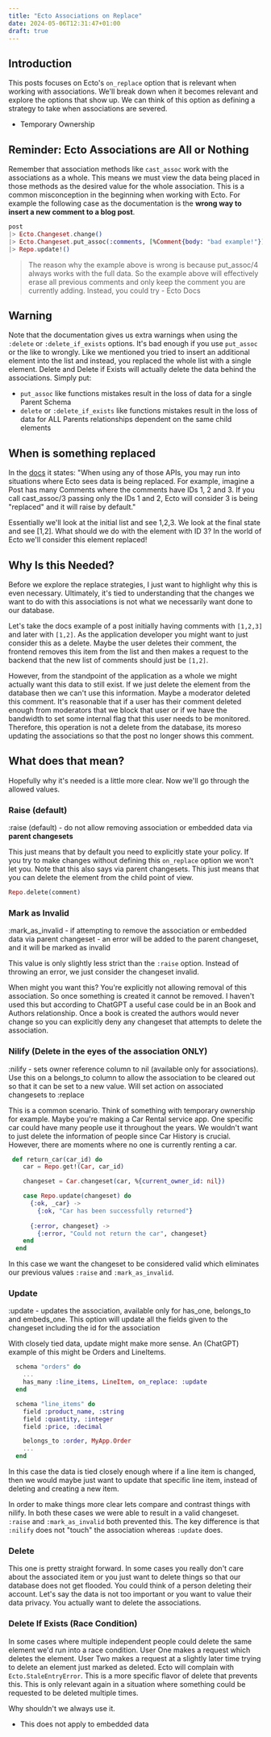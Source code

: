 ```yaml
---
title: "Ecto Associations on Replace"
date: 2024-05-06T12:31:47+01:00
draft: true
---
```


## Introduction

This posts focuses on Ecto's `on_replace` option that is relevant when working with associations. We'll break down when it becomes relevant and explore the options that show up. We can think of this option as defining a strategy to take when associations are severed.

- Temporary Ownership


## Reminder: Ecto Associations are All or Nothing
Remember that association methods like `cast_assoc` work with the associations as a whole. This means we must view the data being placed in those methods as the desired value for the whole association. This is a common misconception in the beginning when working with Ecto. For example the following case as the documentation is the **wrong way to insert a new comment to a blog post**.

```elixir
post
|> Ecto.Changeset.change()
|> Ecto.Changeset.put_assoc(:comments, [%Comment{body: "bad example!"}])
|> Repo.update!()
```

> The reason why the example above is wrong is because put_assoc/4 always works with the full data. So the example above will effectively erase all previous comments and only keep the comment you are currently adding. Instead, you could try - Ecto Docs

## Warning

Note that the documentation gives us extra warnings when using the `:delete` or `:delete_if_exists` options. It's bad enough if you use `put_assoc` or the like to wrongly. Like we mentioned you tried to insert an additional element into the list and instead, you replaced the whole list with a single element. Delete and Delete if Exists will actually delete the data behind the associations. Simply put: 
- `put_assoc` like functions mistakes result in the loss of data for a single Parent Schema
- `delete` or `:delete_if_exists` like functions mistakes result in the loss of data for ALL Parents relationships dependent on the same child elements


## When is something replaced
In the [docs](https://hexdocs.pm/ecto/Ecto.Changeset.html#module-the-on_replace-option) it states: "When using any of those APIs, you may run into situations where Ecto sees data is being replaced. For example, imagine a Post has many Comments where the comments have IDs 1, 2 and 3. If you call cast_assoc/3 passing only the IDs 1 and 2, Ecto will consider 3 is being "replaced" and it will raise by default."

Essentially we'll look at the initial list and see 1,2,3. We look at the final state and see [1,2]. What should we do with the element with ID 3? In the world of Ecto we'll consider this element replaced!

## Why Is this Needed?

Before we explore the replace strategies, I just want to highlight why this is even necessary. Ultimately, it's tied to understanding that the changes we want to do with this associations is not what we necessarily want done to our database.

Let's take the docs example of a post initially having comments with `[1,2,3]` and later with `[1,2]`. As the application developer you might want to just consider this as a delete. Maybe the user deletes their comment, the frontend removes this item from the list and then makes a request to the backend that the new list of comments should just be `[1,2]`. 

However, from the standpoint of the application as a whole we might actually want this data to still exist. If we just delete the element from the database then we can't use this information. Maybe a moderator deleted this comment. It's reasonable that if a user has their comment deleted enough from moderators that we block that user or if we have the bandwidth to set some internal flag that this user needs to be monitored. Therefore, this operation is not a delete from the database, its moreso updating the associations so that the post no longer shows this comment.

## What does that mean?

Hopefully why it's needed is a little more clear. Now we'll go through the allowed values.

### Raise (default)

:raise (default) - do not allow removing association or embedded data via **parent changesets**

This just means that by default you need to explicitly state your policy. If you try to make changes without defining this `on_replace` option we won't let you. Note that this also says via parent changesets. This just means that you can delete the element from the child point of view. 

```elixir
Repo.delete(comment)
```

### Mark as Invalid

:mark_as_invalid - if attempting to remove the association or embedded data via parent changeset - an error will be added to the parent changeset, and it will be marked as invalid

This value is only slightly less strict than the `:raise` option. Instead of throwing an error, we just consider the changeset invalid.

When might you want this? You're explicitly not allowing removal of this association. So once something is created it cannot be removed. I haven't used this but according to ChatGPT a useful case could be in an Book and Authors relationship. Once a book is created the authors would never change so you can explicitly deny any
changeset that attempts to delete the association.

### Nilify (Delete in the eyes of the association ONLY)
:nilify - sets owner reference column to nil (available only for associations). Use this on a belongs_to column to allow the association to be cleared out so that it can be set to a new value. Will set action on associated changesets to :replace

This is a common scenario. Think of something with temporary ownership for example. Maybe you're making a Car Rental service app. One specific car could have many people use it throughout the years. We wouldn't want to just delete the information of people since Car History is crucial. However, there are moments where no one is currently renting a car.

```elixir
 def return_car(car_id) do
    car = Repo.get!(Car, car_id)

    changeset = Car.changeset(car, %{current_owner_id: nil})

    case Repo.update(changeset) do
      {:ok, _car} ->
        {:ok, "Car has been successfully returned"}
      
      {:error, changeset} ->
        {:error, "Could not return the car", changeset}
    end
  end
```

In this case we want the changeset to be considered valid which eliminates our previous values `:raise` and `:mark_as_invalid`.

### Update

:update - updates the association, available only for has_one, belongs_to and embeds_one. This option will update all the fields given to the changeset including the id for the association

With closely tied data, update might make more sense. An (ChatGPT) example of this might be Orders and LineItems. 
```elixir
  schema "orders" do
    ...
    has_many :line_items, LineItem, on_replace: :update
  end

  schema "line_items" do
    field :product_name, :string
    field :quantity, :integer
    field :price, :decimal

    belongs_to :order, MyApp.Order
    ...
  end
```

In this case the data is tied closely enough where if a line item is changed, then we would maybe just want to update that specific line item, instead of deleting and creating a new item.

In order to make things more clear lets compare and contrast things with nilify. In both these cases we were able to result in a valid changeset. `:raise` and `:mark_as_invalid` both prevented this. The key difference is that `:nilify` does not "touch" the association whereas `:update` does. 

### Delete

This one is pretty straight forward. In some cases you really don't care about the associated item or you just want to delete things so that our database does not get flooded. You could think of a person deleting their account. Let's say the data is not too important or you want to value their data privacy. You actually want to delete the associations.


### Delete If Exists (Race Condition)
In some cases where multiple independent people could delete the same element we'd run into a race condition. User One makes a request which deletes the element. User Two makes a request at a slightly later time trying to delete an element just marked as deleted. Ecto will complain with `Ecto.StaleEntryError`. This is a more specific flavor of delete that prevents this. This is only relevant again in a situation where something could be requested to be deleted multiple times. 

Why shouldn't we always use it.




- This does not apply to embedded data

